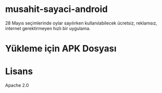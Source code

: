 # musahit-sayaci-android
  28 Mayıs seçimlerinde oylar sayılırken kullanılabilecek ücretsiz, reklamsız, internet gerektirmeyen hızlı bir uygulama.

# Yükleme için APK Dosyası



# Lisans

Apache 2.0
